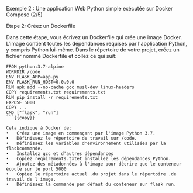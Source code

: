 Exemple 2 : Une application Web Python simple exécutée sur Docker Compose (2/5)

Étape 2: Créez un Dockerfile 

Dans cette étape, vous écrivez un Dockerfile qui crée une image Docker. L'image contient toutes les dépendances requises par l'application Python, y compris Python lui-même.
Dans le répertoire de votre projet, créez un fichier nommé Dockerfile et collez ce qui suit:

```
FROM python:3.7-alpine
WORKDIR /code
ENV FLASK_APP=app.py
ENV FLASK_RUN_HOST=0.0.0.0
RUN apk add --no-cache gcc musl-dev linux-headers
COPY requirements.txt requirements.txt
RUN pip install -r requirements.txt
EXPOSE 5000
COPY . .
CMD ["flask", "run"]
```{{copy}} 

Cela indique à Docker de:
•	Créez une image en commençant par l'image Python 3.7.
•	Définissez le répertoire de travail sur /code.
•	Définissez les variables d'environnement utilisées par la flaskcommande.
•	Installez gcc et d'autres dépendances
•	Copiez requirements.txtet installez les dépendances Python.
•	Ajoutez des métadonnées à l'image pour décrire que le conteneur écoute sur le port 5000
•	Copiez le répertoire actuel .du projet dans le répertoire .de travail de l'image.
•	Définissez la commande par défaut du conteneur sur flask run.

